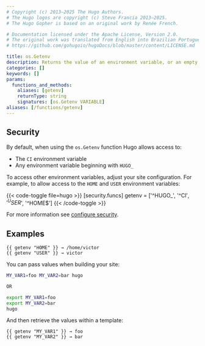 ```yaml
---
# Copyright (c) 2013–2025 The Hugo Authors.
# The Hugo logos are copyright (c) Steve Francia 2013–2025.
# The Hugo Gopher is based on an original work by Renée French.

# Documentation licensed under the Apache License, Version 2.0.
# The original work was translated from English into Brazilian Portuguese.
# https://github.com/gohugoio/hugoDocs/blob/master/content/LICENSE.md

title: os.Getenv
description: Returns the value of an environment variable, or an empty string if the environment variable is not set.
categories: []
keywords: []
params:
  functions_and_methods:
    aliases: [getenv]
    returnType: string
    signatures: [os.Getenv VARIABLE]
aliases: [/functions/getenv]
---
```


## Security

By default, when using the `os.Getenv` function Hugo allows access to:

- The `CI` environment variable
- Any environment variable beginning with `HUGO_`

To access other environment variables, adjust your site configuration. For example, to allow access to the `HOME` and `USER` environment variables:

{{< code-toggle file=hugo >}}
[security.funcs]
getenv = ['^HUGO_', '^CI$', '^USER$', '^HOME$']
{{< /code-toggle >}}

For more information see [configure security](/configuration/security).

## Examples

```go-html-template
{{ getenv "HOME" }} → /home/victor
{{ getenv "USER" }} → victor
```

You can pass values when building your site:

```sh
MY_VAR1=foo MY_VAR2=bar hugo

OR

export MY_VAR1=foo
export MY_VAR2=bar
hugo
```

And then retrieve the values within a template:

```go-html-template
{{ getenv "MY_VAR1" }} → foo
{{ getenv "MY_VAR2" }} → bar
```
